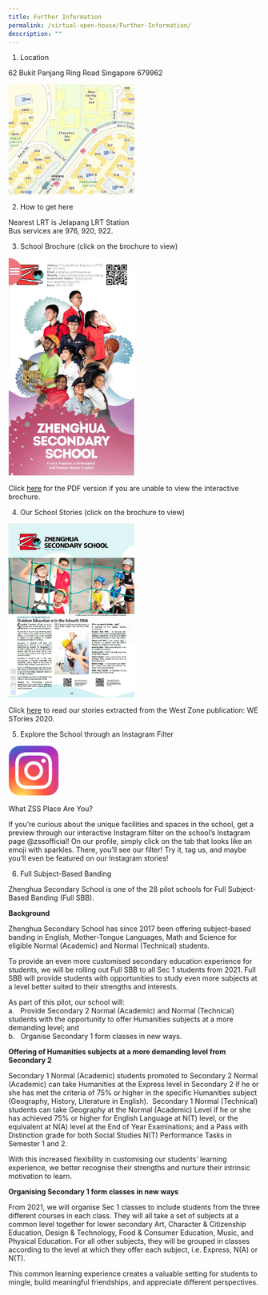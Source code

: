 ```yaml
---
title: Further Information
permalink: /virtual-open-house/Further-Information/
description: ""
---
```

1. Location

62 Bukit Panjang Ring Road Singapore 679962

<a href="https://www.onemap.gov.sg/main/v2/?lat=1.38836870373382&amp;lng=103.76552155794" target="\_blank">   
<img style="width:50%;height:50%" src="/images/Virtual%20Open%20House/Further%20Information/F1.jpg"></a>


2. How to get here

Nearest LRT is Jelapang LRT Station  
Bus services are 976, 920, 922.


3. School Brochure (click on the brochure to view)

<a href="https://xd.adobe.com/view/3f360842-eaef-4b3d-9360-c6781eba85ef-6a65/screen/497a15e1-2f96-4cf8-98e9-09a118c13650/?fullscreen" target="\_blank">   
<img style="width:50%;height:50%" src="/images/Virtual%20Open%20House/Further%20Information/F2.jpg"></a>

Click&nbsp;[here](/files/Virtual%20open%20house/Openhouse-brochure_v4.pdf)&nbsp;for the PDF version if you are unable to view the interactive brochure.

4. Our School Stories (click on the brochure to view)

<a href="/files/Virtual%20open%20house/Zhenghua-Sec-Stories-2020.pdf" target="\_blank">   
<img style="width:50%;height:50%" src="/images/Virtual%20Open%20House/Further%20Information/F3.jpg"></a>

Click&nbsp;[here](/files/Virtual%20open%20house/Zhenghua-Sec-Stories-2020.pdf)&nbsp;to read our stories extracted from the West Zone publication: WE STories 2020.

5. Explore the School through an Instagram Filter

<a href="https://www.instagram.com/ar/322189282224099/" target="\_blank">   
<img style="width:20%;height:50%" src="/images/Virtual%20Open%20House/Further%20Information/F4.png"></a>

What ZSS Place Are You?

If you’re curious about the unique facilities and spaces in the school, get a preview through our interactive Instagram filter on the school’s Instagram page @zssofficial! On our profile, simply click on the tab that looks like an emoji with sparkles. There, you’ll see our filter! Try it, tag us, and maybe you’ll even be featured on our Instagram stories!

6. Full Subject-Based Banding

Zhenghua Secondary School is one of the 28 pilot schools for Full Subject-Based Banding (Full SBB).

**Background**

Zhenghua Secondary School has since 2017 been offering subject-based banding in English, Mother-Tongue Languages, Math and Science for eligible Normal (Academic) and Normal (Technical) students.

To provide an even more customised secondary education experience for students, we will be rolling out Full SBB to all Sec 1 students from 2021. Full SBB will provide students with opportunities to study even more subjects at a level better suited to their strengths and interests.

As part of this pilot, our school will:  
a.&nbsp; &nbsp;Provide Secondary 2 Normal (Academic) and Normal (Technical) students with the opportunity to offer Humanities subjects at a more demanding level; and  
b.&nbsp; &nbsp;Organise Secondary 1 form classes in new ways.

**Offering of Humanities subjects at a more demanding level from Secondary 2**

Secondary 1 Normal (Academic) students promoted to Secondary 2 Normal (Academic) can take Humanities at the Express level in Secondary 2 if he or she has met the criteria of 75% or higher in the specific Humanities subject (Geography, History, Literature in English).&nbsp; Secondary 1 Normal (Technical) students can take Geography at the Normal (Academic) Level if he or she has achieved 75% or higher for English Language at N(T) level, or the equivalent at N(A) level at the End of Year Examinations; and a Pass with Distinction grade for both Social Studies N(T) Performance Tasks in Semester 1 and 2.

With this increased flexibility in customising our students’ learning experience, we better recognise their strengths and nurture their intrinsic motivation to learn.

**Organising Secondary 1 form classes in new ways**

From 2021, we will organise Sec 1 classes to include students from the three different courses in each class. They will all take a set of subjects at a common level together for lower secondary Art, Character &amp; Citizenship Education, Design &amp; Technology, Food &amp; Consumer Education, Music, and Physical Education. For all other subjects, they will be grouped in classes according to the level at which they offer each subject, i.e. Express, N(A) or N(T).

This common learning experience creates a valuable setting for students to mingle, build meaningful friendships, and appreciate different perspectives.